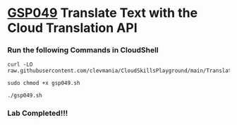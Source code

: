 # [GSP049](https://www.cloudskillsboost.google/focuses/697?parent=catalog) Translate Text with the Cloud Translation API

### Run the following Commands in CloudShell

```
curl -LO raw.githubusercontent.com/clevmania/CloudSkillsPlayground/main/Translate%20Text%20with%20the%20Cloud%20Translation%20API/gsp049.sh

sudo chmod +x gsp049.sh

./gsp049.sh
```

### Lab Completed!!!